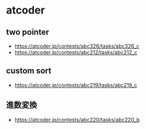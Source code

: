 # atcoder

## two pointer

- https://atcoder.jp/contests/abc326/tasks/abc326_c
- https://atcoder.jp/contests/abc212/tasks/abc212_c

## custom sort

- https://atcoder.jp/contests/abc219/tasks/abc219_c

## 進数変換

- https://atcoder.jp/contests/abc220/tasks/abc220_b
